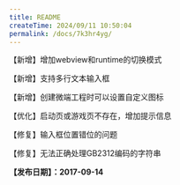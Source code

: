 ```yaml
---
title: README
createTime: 2024/09/11 10:50:04
permalink: /docs/7k3hr4yg/
---
```

【新增】增加webview和runtime的切换模式

【新增】支持多行文本输入框

【新增】创建微端工程时可以设置自定义图标

【优化】启动页或游戏页不存在，增加提示信息

【修复】输入框位置错位的问题

【修复】无法正确处理GB2312编码的字符串

**【发布日期】：2017-09-14**
